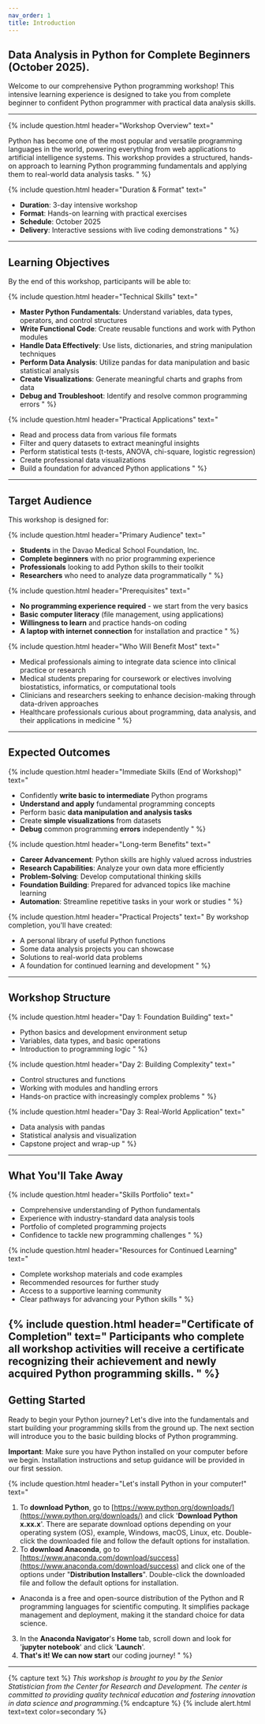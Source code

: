 ```yaml
---
nav_order: 1
title: Introduction
---
```


## Data Analysis in Python for Complete Beginners (October 2025).

Welcome to our comprehensive Python programming workshop! This intensive learning experience is designed to take you from complete beginner to confident Python programmer with practical data analysis skills.

---

{% include question.html header="Workshop Overview" text="

Python has become one of the most popular and versatile programming languages in the world, powering everything from web applications to artificial intelligence systems. This workshop provides a structured, hands-on approach to learning Python programming fundamentals and applying them to real-world data analysis tasks.
" %}

{% include question.html header="Duration & Format" text="
- **Duration**: 3-day intensive workshop
- **Format**: Hands-on learning with practical exercises
- **Schedule**: October 2025
- **Delivery**: Interactive sessions with live coding demonstrations
" %}

---

## Learning Objectives

By the end of this workshop, participants will be able to:

{% include question.html header="Technical Skills" text="
- **Master Python Fundamentals**: Understand variables, data types, operators, and control structures
- **Write Functional Code**: Create reusable functions and work with Python modules
- **Handle Data Effectively**: Use lists, dictionaries, and string manipulation techniques
- **Perform Data Analysis**: Utilize pandas for data manipulation and basic statistical analysis
- **Create Visualizations**: Generate meaningful charts and graphs from data
- **Debug and Troubleshoot**: Identify and resolve common programming errors
" %}

{% include question.html header="Practical Applications" text="
- Read and process data from various file formats
- Filter and query datasets to extract meaningful insights
- Perform statistical tests (t-tests, ANOVA, chi-square, logistic regression)
- Create professional data visualizations
- Build a foundation for advanced Python applications
" %}
---

## Target Audience

This workshop is designed for:

{% include question.html header="Primary Audience" text="
- **Students** in the Davao Medical School Foundation, Inc.
- **Complete beginners** with no prior programming experience
- **Professionals** looking to add Python skills to their toolkit
- **Researchers** who need to analyze data programmatically
" %}

{% include question.html header="Prerequisites" text="
- **No programming experience required** - we start from the very basics
- **Basic computer literacy** (file management, using applications)
- **Willingness to learn** and practice hands-on coding
- **A laptop with internet connection** for installation and practice
" %}

{% include question.html header="Who Will Benefit Most" text="
- Medical professionals aiming to integrate data science into clinical practice or research
- Medical students preparing for coursework or electives involving biostatistics, informatics, or computational tools
- Clinicians and researchers seeking to enhance decision-making through data-driven approaches
- Healthcare professionals curious about programming, data analysis, and their applications in medicine
" %}
---

## Expected Outcomes

{% include question.html header="Immediate Skills (End of Workshop)" text="
- Confidently **write basic to intermediate** Python programs
- **Understand and apply** fundamental programming concepts
- Perform basic **data manipulation and analysis tasks**
- Create **simple visualizations** from datasets
- **Debug** common programming **errors** independently
" %}

{% include question.html header="Long-term Benefits" text="
- **Career Advancement**: Python skills are highly valued across industries
- **Research Capabilities**: Analyze your own data more efficiently
- **Problem-Solving**: Develop computational thinking skills
- **Foundation Building**: Prepared for advanced topics like machine learning
- **Automation**: Streamline repetitive tasks in your work or studies
" %}

{% include question.html header="Practical Projects" text="
By workshop completion, you'll have created:
- A personal library of useful Python functions
- Some data analysis projects you can showcase
- Solutions to real-world data problems
- A foundation for continued learning and development
" %}
---

## Workshop Structure

{% include question.html header="Day 1: Foundation Building" text="
- Python basics and development environment setup
- Variables, data types, and basic operations
- Introduction to programming logic
" %}

{% include question.html header="Day 2: Building Complexity" text="
- Control structures and functions
- Working with modules and handling errors
- Hands-on practice with increasingly complex problems
" %}

{% include question.html header="Day 3: Real-World Application" text="
- Data analysis with pandas
- Statistical analysis and visualization
- Capstone project and wrap-up
" %}
---

## What You'll Take Away

{% include question.html header="Skills Portfolio" text="
- Comprehensive understanding of Python fundamentals
- Experience with industry-standard data analysis tools
- Portfolio of completed programming projects
- Confidence to tackle new programming challenges
" %}

{% include question.html header="Resources for Continued Learning" text="
- Complete workshop materials and code examples
- Recommended resources for further study
- Access to a supportive learning community
- Clear pathways for advancing your Python skills
" %}

{% include question.html header="Certificate of Completion" text="
Participants who complete all workshop activities will receive a certificate recognizing their achievement and newly acquired Python programming skills.
" %}
---

## Getting Started

Ready to begin your Python journey? Let's dive into the fundamentals and start building your programming skills from the ground up. The next section will introduce you to the basic building blocks of Python programming.

**Important**: Make sure you have Python installed on your computer before we begin. Installation instructions and setup guidance will be provided in our first session.

{% include question.html header="Let's install Python in your computer!" text="
1. To **download Python**, go to [https://www.python.org/downloads/](https://www.python.org/downloads/) and click '**Download Python x.xx.x**'. There are separate download options depending on your operating system (OS), example, Windows, macOS, Linux, etc. Double-click the downloaded file and follow the default options for installation.
2. To **download Anaconda**, go to [https://www.anaconda.com/download/success](https://www.anaconda.com/download/success) and click one of the options under \"**Distribution Installers**\". Double-click the downloaded file and follow the default options for installation.
  - Anaconda is a free and open-source distribution of the Python and R programming languages for scientific computing. It simplifies package management and deployment, making it the standard choice for data science.
3. In the **Anaconda Navigator**'s **Home** tab, scroll down and look for '**jupyter notebook**' and click '**Launch**'.
4. **That's it! We can now start** our coding journey!
" %}
---

{% capture text %}
*This workshop is brought to you by the Senior Statistician from the Center for Research and Development. The center is committed to providing quality technical education and fostering innovation in data science and programming.*{% endcapture %}
{% include alert.html text=text color=secondary %}
